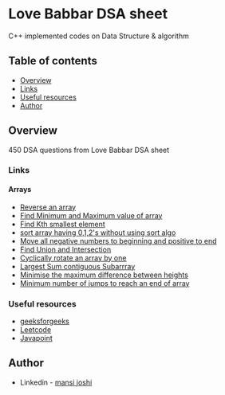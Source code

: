 # Love Babbar DSA sheet
C++ implemented codes on Data Structure &amp; algorithm

## Table of contents

- [Overview](#overview)
- [Links](#links)
- [Useful resources](#useful-resources)
- [Author](#author)

## Overview
450 DSA questions from Love Babbar DSA sheet

### Links

#### Arrays
- [Reverse an array](https://github.com/mansi05041/Love_babbar_DSA_sheet/tree/main/1.Reverse_an_array)
- [Find Minimum and Maximum value of array](https://github.com/mansi05041/Love_babbar_DSA_sheet/tree/main/2.Find_Min_Max_array)
- [Find Kth smallest element](https://github.com/mansi05041/Love_babbar_DSA_sheet/tree/main/3.Kth%20smallest%20element)
- [sort array having 0,1,2's without using sort algo](https://github.com/mansi05041/Love_babbar_DSA_sheet/tree/main/4.Sort0_1_2_array)
- [Move all negative numbers to beginning and positive to end](https://github.com/mansi05041/Love_babbar_DSA_sheet/tree/main/5.Move_negative_ele_to_one_side)
- [Find Union and Intersection](https://github.com/mansi05041/Love_babbar_DSA_sheet/tree/main/6.Find_Union_Intersection)
- [Cyclically rotate an array by one](https://github.com/mansi05041/Love_babbar_DSA_sheet/tree/main/7.Rotate_array_by_one)
- [Largest Sum contiguous Subarrray](https://github.com/mansi05041/Love_babbar_DSA_sheet/tree/main/8.Largest_sum_contiguous_Subarray)
- [Minimise the maximum difference between heights](https://github.com/mansi05041/Love_babbar_DSA_sheet/tree/main/9.Minimise_max_diff_bw_heights)
- [Minimum number of jumps to reach an end of array](https://github.com/mansi05041/Love_babbar_DSA_sheet/tree/main/10.Min_jumps_eod_array)



### Useful resources

- [geeksforgeeks](https://practice.geeksforgeeks.org/)
- [Leetcode](https://leetcode.com/) 
- [Javapoint](https://www.javatpoint.com/data-structure-tutorial)

## Author
- Linkedin - [mansi joshi](https://www.linkedin.com/in/mansi-joshi-663aa81a0/)